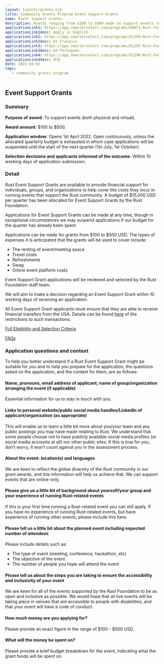 ```yaml
---
layout: layouts/grants.njk
title: Community Grants Program Event Support Grants
name: Event Support Grants
description: Awards ranging from $100 to $500 made to support events (both physical and virtual). The budget for Event Support grants is $15,000 per quarter ($45,000 in 2022). Applications are continually open until the allocated budget is exhausted.
applicationLink1: https://app.smarterselect.com/programs/80971-Rust-Foundation
applicationLink1desc: Apply in English
applicationLink2: https://app.smarterselect.com/programs/81295-Rust-Foundation
applicationLink2desc: En Français
applicationLink3: https://app.smarterselect.com/programs/81297-Rust-Foundation
applicationLink3desc: Em Portugues
applicationLink4: https://app.smarterselect.com/programs/81296-Rust-Foundation
applicationLink4desc: 中文
date: 2022-04-01
tags:
   - community grants program
---
```


## Event Support Grants

### Summary

**Purpose of award**: To support events (both physical and virtual).

**Award amount**: $100 to $500.

**Application window**: Opens 1st April 2022. Open continuously, unless the allocated quarterly budget is exhausted in which case applications will be suspended until the start of the next quarter (1st July; 1st October).

**Selection decisions and applicants informed of the outcome**: Within 10 working days of application submission.

### Detail

Rust Event Support Grants are available to provide financial support for individuals, groups, and organizations to help cover the costs they incur in running events that support the Rust community.  A budget of $15,000 USD per quarter has been allocated for Event Support Grants by the Rust Foundation.

Applications for Event Support Grants can be made at any time, though in exceptional circumstances we may suspend applications if our budget for the quarter has already been spent.  

Applications can be made for grants from $100 to $500 USD. The types of expenses it is anticipated that the grants will be used to cover include: 
* The renting of event/meeting space 
* Travel costs 
* Refreshments
* Swag 
* Online event platform costs

Event Support Grant applications will be reviewed and selected by the Rust Foundation staff team.

We will aim to make a decision regarding an Event Support Grant within 10 working days of receiving an application.

All Event Support Grant applicants must ensure that they are able to receive financial transfers from the USA.  Details can be found [here](https://home.treasury.gov/policy-issues/financial-sanctions/sanctions-programs-and-country-information) of the restrictions to such transactions.

[Full Eligibility and Selection Criteria](/grants-eligibility-and-selection/#event-grants)

[FAQs](/grants-faqs/#event-grants)

### Application questions and context

To help you better understand if a Rust Event Support Grant might be suitable for you and to help you prepare for the application, the questions asked on the application, and the context for them, are as follows:

#### Name, pronouns, email address of applicant; name of group/organization arranging the event (if applicable)

Essential information for us to stay in touch with you.

#### Links to personal website/public social media handles/LinkedIn of applicant/organization (as appropriate)

This will enable us to learn a little bit more about you/your team and any public postings you may have made relating to Rust.  We understand that some people choose not to have publicly available social media profiles (or social media accounts at all) nor other public sites.  If this is true for you, don’t worry, it won’t count against you in the assessment process.

#### About the event: location(s) and languages

We are keen to reflect the global diversity of the Rust community in our grant awards, and this information will help us achieve that. We can support events that are online-only.

#### Please give us a little bit of background about yourself/your group and your experience of running Rust-related events

If this is your first time running a Rust-related event you can still apply. If you have no experience of running Rust-related events, but have experience of running other events, please include this here.

#### Please tell us a little bit about the planned event including expected number of attendees

Please include details such as:
* The type of event (meeting, conference, hackathon, etc)
* The objective of the event
* The number of people you hope will attend the event

#### Please tell us about the steps you are taking to ensure the accessibility and inclusivity of your event

We are keen for all of the events supported by the Rust Foundation to be as open and inclusive as possible.  We would hope that all live events will be taking place in venues that are accessible to people with disabilities, and that your event will have a code of conduct.

#### How much money are you applying for?

Please provide an exact figure in the range of $100 - $500 USD.

#### What will the money be spent on?

Please provide a brief budget breakdown for the event, indicating what the grant funds will be spent on.
